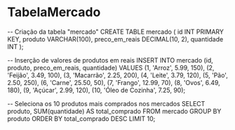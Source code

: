 # TabelaMercado

-- Criação da tabela "mercado"
CREATE TABLE mercado (
    id INT PRIMARY KEY,
    produto VARCHAR(100),
    preco_em_reais DECIMAL(10, 2),
    quantidade INT
);

-- Inserção de valores de produtos em reais
INSERT INTO mercado (id, produto, preco_em_reais, quantidade)
VALUES
    (1, 'Arroz', 5.99, 150),
    (2, 'Feijão', 3.49, 100),
    (3, 'Macarrão', 2.25, 200),
    (4, 'Leite', 3.79, 120),
    (5, 'Pão', 2.50, 250),
    (6, 'Carne', 25.50, 50),
    (7, 'Frango', 12.99, 70),
    (8, 'Ovos', 6.49, 180),
    (9, 'Açúcar', 2.99, 120),
    (10, 'Óleo de Cozinha', 7.25, 90);

-- Seleciona os 10 produtos mais comprados nos mercados
SELECT produto, SUM(quantidade) AS total_comprado
FROM mercado
GROUP BY produto
ORDER BY total_comprado DESC
LIMIT 10;

